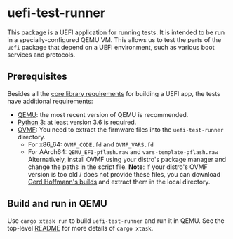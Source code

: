 # uefi-test-runner

This package is a UEFI application for running tests. It is intended to
be run in a specially-configured QEMU VM. This allows us to test the
parts of the `uefi` package that depend on a UEFI environment, such as
various boot services and protocols.

## Prerequisites

Besides all the [core library requirements](../BUILDING.md) for building a UEFI app, the tests have additional requirements:

- [QEMU](https://www.qemu.org/): the most recent version of QEMU is recommended.
- [Python 3](https://www.python.org): at least version 3.6 is required.
- [OVMF](https://github.com/tianocore/tianocore.github.io/wiki/OVMF):
  You need to extract the firmware files into the `uefi-test-runner` directory.
  - For x86_64: `OVMF_CODE.fd` and `OVMF_VARS.fd`
  - For AArch64: `QEMU_EFI-pflash.raw` and `vars-template-pflash.raw`
  Alternatively, install OVMF using your distro's package manager and change the paths in the script file.
  **Note**: if your distro's OVMF version is too old / does not provide these files,
  you can download [Gerd Hoffmann's builds](https://www.kraxel.org/repos/) and extract them in the local directory.

## Build and run in QEMU

Use `cargo xtask run` to build `uefi-test-runner` and run it in QEMU. See
the top-level [README](../README.md) for more details of `cargo xtask`.
